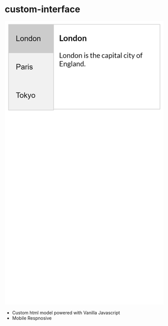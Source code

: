 # custom-interface

![Coutom Mode Preview](preview/model.webp)

- Custom html model powered with Vanilla Javascript
- Mobile Respnosive
